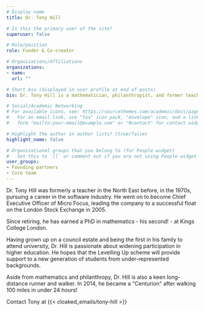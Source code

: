 ```yaml
---
# Display name
title: Dr. Tony Hill

# Is this the primary user of the site?
superuser: false

# Role/position
role: Funder & Co-creator

# Organizations/Affiliations
organizations:
- name:
  url: ""

# Short bio (displayed in user profile at end of posts)
bio: Dr. Tony Hill is a mathematician, philanthropist, and former teacher.

# Social/Academic Networking
# For available icons, see: https://sourcethemes.com/academic/docs/page-builder/#icons
#   For an email link, use "fas" icon pack, "envelope" icon, and a link in the
#   form "mailto:your-email@example.com" or "#contact" for contact widget.

# Highlight the author in author lists? (true/false)
highlight_name: false

# Organizational groups that you belong to (for People widget)
#   Set this to `[]` or comment out if you are not using People widget.
user_groups:
- Founding partners
- Core team
---
```


Dr. Tony Hill was formerly a teacher in the North East before, in the 1970s, pursuing a career in the software industry. He went on to become Chief Executive Officer of Micro Focus, leading the company to a successful float on the London Stock Exchange in 2005.

Since retiring, he has earned a PhD in mathematics - his second! - at Kings College London.

Having grown up on a council estate and being the first in his family to attend university, Dr. Hill is passionate about widening participation in higher education. He hopes that the Levelling Up scheme will provide support to a new generation of students from under-represented backgrounds.

Aside from mathematics and philanthropy, Dr. Hill is also a keen long-distance runner and walker. In 2014, he became a "Centurion" after walking 100 miles in under 24 hours!

Contact Tony at {{< cloaked_emails/tony-hill >}}


